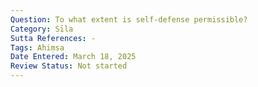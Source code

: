 ```yaml
---
Question: To what extent is self-defense permissible?
Category: Sīla
Sutta References: -
Tags: Ahiṃsa
Date Entered: March 18, 2025
Review Status: Not started
---
```

